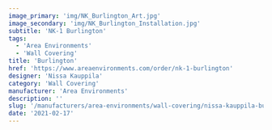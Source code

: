 ```yaml
---
image_primary: 'img/NK_Burlington_Art.jpg'
image_secondary: 'img/NK_Burlington_Installation.jpg'
subtitle: 'NK-1 Burlington'
tags:
  - 'Area Environments'
  - 'Wall Covering'
title: 'Burlington'
href: 'https://www.areaenvironments.com/order/nk-1-burlington'
designer: 'Nissa Kauppila'
category: 'Wall Covering'
manufacturer: 'Area Environments'
description: ''
slug: '/manufacturers/area-environments/wall-covering/nissa-kauppila-burlington'
date: '2021-02-17'
---
```

